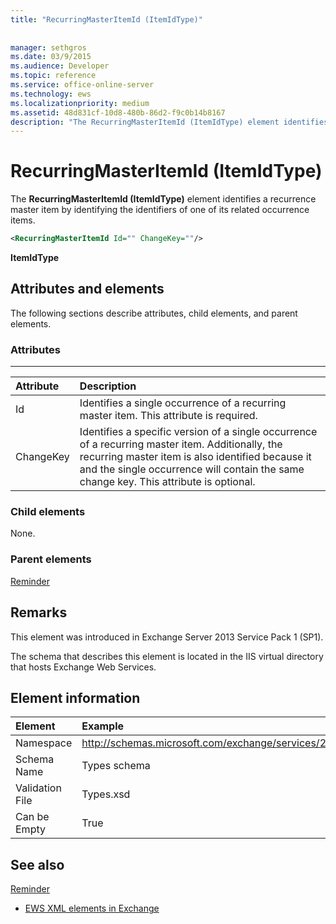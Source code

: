 ```yaml
---
title: "RecurringMasterItemId (ItemIdType)"
 
 
manager: sethgros
ms.date: 03/9/2015
ms.audience: Developer
ms.topic: reference
ms.service: office-online-server
ms.technology: ews
ms.localizationpriority: medium
ms.assetid: 48d831cf-10d8-480b-86d2-f9c0b14b8167
description: "The RecurringMasterItemId (ItemIdType) element identifies a recurrence master item by identifying the identifiers of one of its related occurrence items."
---
```


# RecurringMasterItemId (ItemIdType)

The **RecurringMasterItemId (ItemIdType)** element identifies a recurrence master item by identifying the identifiers of one of its related occurrence items. 
  
```XML
<RecurringMasterItemId Id="" ChangeKey=""/>
```

 **ItemIdType**
## Attributes and elements

The following sections describe attributes, child elements, and parent elements.
  
### Attributes

****

|**Attribute**|**Description**|
|:-----|:-----|
|Id  <br/> |Identifies a single occurrence of a recurring master item. This attribute is required.  <br/> |
|ChangeKey  <br/> |Identifies a specific version of a single occurrence of a recurring master item. Additionally, the recurring master item is also identified because it and the single occurrence will contain the same change key. This attribute is optional.  <br/> |
   
### Child elements

None.
  
### Parent elements

[Reminder](reminder.md)
  
## Remarks

This element was introduced in Exchange Server 2013 Service Pack 1 (SP1).
  
The schema that describes this element is located in the IIS virtual directory that hosts Exchange Web Services.
  
## Element information

| Element | Example |
|:-----|:-----|
|Namespace  <br/> |http://schemas.microsoft.com/exchange/services/2006/types  <br/> |
|Schema Name  <br/> |Types schema  <br/> |
|Validation File  <br/> |Types.xsd  <br/> |
|Can be Empty  <br/> |True  <br/> |
   
## See also



[Reminder](reminder.md)


- [EWS XML elements in Exchange](ews-xml-elements-in-exchange.md)

